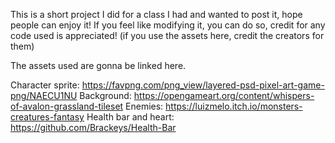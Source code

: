 This is a short project I did for a class I had and wanted to post it, hope people can enjoy it!
If you feel like modifying it, you can do so, credit for any code used is appreciated! (if you use the assets here, credit the creators for them)

The assets used are gonna be linked here.

Character sprite: https://favpng.com/png_view/layered-psd-pixel-art-game-png/NAECU1NU
Background: https://opengameart.org/content/whispers-of-avalon-grassland-tileset
Enemies: https://luizmelo.itch.io/monsters-creatures-fantasy
Health bar and heart: https://github.com/Brackeys/Health-Bar
